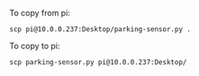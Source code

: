To copy from pi:

`scp pi@10.0.0.237:Desktop/parking-sensor.py .`

To copy to pi:

`scp parking-sensor.py pi@10.0.0.237:Desktop/`